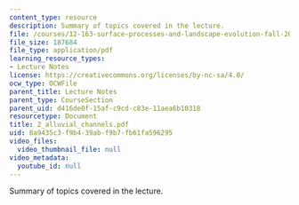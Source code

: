 ```yaml
---
content_type: resource
description: Summary of topics covered in the lecture.
file: /courses/12-163-surface-processes-and-landscape-evolution-fall-2004/8a9435c3f9b439abf9b7fb61fa596295_2_alluvial_channels.pdf
file_size: 187684
file_type: application/pdf
learning_resource_types:
- Lecture Notes
license: https://creativecommons.org/licenses/by-nc-sa/4.0/
ocw_type: OCWFile
parent_title: Lecture Notes
parent_type: CourseSection
parent_uid: d416de0f-15af-c9cd-c83e-11aea6b10318
resourcetype: Document
title: 2_alluvial_channels.pdf
uid: 8a9435c3-f9b4-39ab-f9b7-fb61fa596295
video_files:
  video_thumbnail_file: null
video_metadata:
  youtube_id: null
---
```

Summary of topics covered in the lecture.